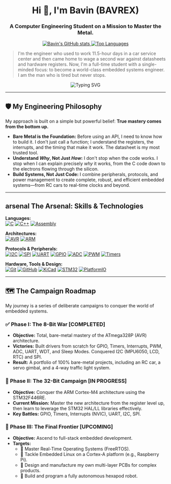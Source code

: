 <!-- BAVIN'S README - FORGED IN BARE METAL -->
<h1 align="center">Hi 👋, I'm Bavin (BAVREX)</h1>
<h3 align="center">A Computer Engineering Student on a Mission to Master the Metal.</h3>

<p align="center">
  <a href="https://github.com/BAVREX">
    <img src="https://github-readme-stats.vercel.app/api?username=BAVREX&show_icons=true&theme=tokyonight&rank_icon=github&hide_border=true" alt="Bavin's GitHub stats" />
  </a>
  <a href="https://github.com/BAVREX">
    <img src="https://github-readme-stats.vercel.app/api/top-langs/?username=BAVREX&layout=compact&theme=tokyonight&hide_border=true" alt="Top Languages" />
  </a>
</p>

> I'm the engineer who used to work 11.5-hour days in a car service center and then came home to wage a second war against datasheets and hardware registers. Now, I'm a full-time student with a single-minded focus: to become a world-class embedded systems engineer. I am the man who is tired but never stops.

<p align="center">
  <img src="https://readme-typing-svg.herokuapp.com?font=Fira+Code&size=22&pause=1000&color=00F794&center=true&vCenter=true&width=500&lines=Forging+an+Engineer+in+Bare+Metal+🔥;From+AVR+Registers+to+ARM+Architecture;Mastering+the+Hardware-Software+Interface" alt="Typing SVG" />
</p>

---

## 🛡️ My Engineering Philosophy

My approach is built on a simple but powerful belief: **True mastery comes from the bottom up.**

*   **Bare Metal is the Foundation:** Before using an API, I need to know how to build it. I don't just call a function; I understand the registers, the interrupts, and the timing that make it work. The datasheet is my most trusted tool.
*   **Understand *Why*, Not Just *How*:** I don't stop when the code works. I stop when I can explain precisely *why* it works, from the C code down to the electrons flowing through the silicon.
*   **Build Systems, Not Just Code:** I combine peripherals, protocols, and power management to create complete, robust, and efficient embedded systems—from RC cars to real-time clocks and beyond.

---

##  arsenal The Arsenal: Skills & Technologies

<p align="left">
  <strong>Languages:</strong><br>
  <a href="#"><img alt="C" src="https://img.shields.io/badge/C-A8B9CC?style=for-the-badge&logo=c&logoColor=white"></a>
  <a href="#"><img alt="C++" src="https://img.shields.io/badge/C++-00599C?style=for-the-badge&logo=cplusplus&logoColor=white"></a>
  <a href="#"><img alt="Assembly" src="https://img.shields.io/badge/Assembly-6E4C13?style=for-the-badge&logo=xilinx&logoColor=white"></a>
</p>
<p align="left">
  <strong>Architectures:</strong><br>
  <a href="#"><img alt="AVR" src="https://img.shields.io/badge/AVR-Mastered-orange?style=for-the-badge&logo=atmel&logoColor=white"></a>
  <a href="#"><img alt="ARM" src="https://img.shields.io/badge/ARM Cortex--M-In Progress-blue?style=for-the-badge&logo=arm&logoColor=white"></a>
</p>
<p align="left">
  <strong>Protocols & Peripherals:</strong><br>
  <a href="#"><img alt="I2C" src="https://img.shields.io/badge/I2C-000000?style=for-the-badge&logo=i2c&logoColor=white"></a>
  <a href="#"><img alt="SPI" src="https://img.shields.io/badge/SPI-000000?style=for-the-badge&logo=microchip&logoColor=white"></a>
  <a href="#"><img alt="UART" src="https://img.shields.io/badge/UART-000000?style=for-the-badge&logo=linux-terminal&logoColor=white"></a>
  <a href="#"><img alt="GPIO" src="https://img.shields.io/badge/GPIO-green?style=for-the-badge"></a>
  <a href="#"><img alt="ADC" src="https://img.shields.io/badge/ADC-green?style=for-the-badge"></a>
  <a href="#"><img alt="PWM" src="https://img.shields.io/badge/PWM-green?style=for-the-badge"></a>
  <a href="#"><img alt="Timers" src="https://img.shields.io/badge/Timers-green?style=for-the-badge"></a>
</p>
<p align="left">
  <strong>Hardware, Tools & Design:</strong><br>
  <a href="#"><img alt="Git" src="https://img.shields.io/badge/Git-F05032?style=for-the-badge&logo=git&logoColor=white"></a>
  <a href="#"><img alt="GitHub" src="https://img.shields.io/badge/GitHub-181717?style=for-the-badge&logo=github&logoColor=white"></a>
  <a href="#"><img alt="KiCad" src="https://img.shields.io/badge/KiCad-31418E?style=for-the-badge&logo=kicad&logoColor=white"></a>
  <a href="#"><img alt="STM32" src="https://img.shields.io/badge/STM32-03234B?style=for-the-badge&logo=stmicroelectronics&logoColor=white"></a>
  <a href="#"><img alt="PlatformIO" src="https://img.shields.io/badge/PlatformIO-FF7F00?style=for-the-badge&logo=platformio&logoColor=white"></a>
</p>

---

## 🗺️ The Campaign Roadmap

My journey is a series of deliberate campaigns to conquer the world of embedded systems.

### ✅ **Phase I: The 8-Bit War [COMPLETED]**
- **Objective:** Total, bare-metal mastery of the ATmega328P (AVR) architecture.
- **Victories:** Built drivers from scratch for GPIO, Timers, Interrupts, PWM, ADC, UART, WDT, and Sleep Modes. Conquered I2C (MPU6050, LCD, RTC) and SPI.
- **Result:** A portfolio of 100% bare-metal projects, including an RC car, a servo gimbal, and a 4-way traffic light system.

### 🚀 **Phase II: The 32-Bit Campaign [IN PROGRESS]**
- **Objective:** Conquer the ARM Cortex-M4 architecture using the STM32F446RE.
- **Current Mission:** Master the new architecture from the register level up, then learn to leverage the STM32 HAL/LL libraries effectively.
- **Key Battles:** GPIO, Timers, Interrupts (NVIC), UART, I2C, SPI.

### 🔭 **Phase III: The Final Frontier [UPCOMING]**
- **Objective:** Ascend to full-stack embedded development.
- **Targets:**
  - 🧠 Master Real-Time Operating Systems (FreeRTOS).
  - 🐧 Tackle Embedded Linux on a Cortex-A platform (e.g., Raspberry Pi).
  - 🔌 Design and manufacture my own multi-layer PCBs for complex products.
  - 🤖 Build and program a fully autonomous hexapod robot.
